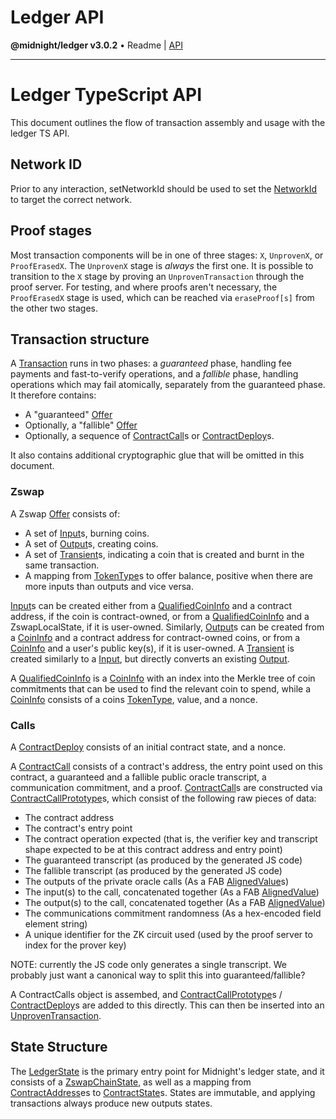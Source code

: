 # Ledger API

**@midnight/ledger v3.0.2** • Readme \| [API](globals.md)

***

# Ledger TypeScript API

This document outlines the flow of transaction assembly and usage with the
ledger TS API.

## Network ID

Prior to any interaction, setNetworkId should be used to set the [NetworkId](enumerations/NetworkId.md) to target the correct network.

## Proof stages

Most transaction components will be in one of three stages: `X`, `UnprovenX`,
or `ProofErasedX`. The `UnprovenX` stage is _always_ the first one. It is
possible to transition to the `X` stage by proving an `UnprovenTransaction`
through the proof server. For testing, and where proofs aren't necessary, the
`ProofErasedX` stage is used, which can be reached via `eraseProof[s]` from the
other two stages.

## Transaction structure

A [Transaction](classes/Transaction.md) runs in two phases: a _guaranteed_ phase, handling fee payments
and fast-to-verify operations, and a _fallible_ phase, handling operations
which may fail atomically, separately from the guaranteed phase. It therefore
contains:

* A "guaranteed" [Offer](classes/Offer.md)
* Optionally, a "fallible" [Offer](classes/Offer.md)
* Optionally, a sequence of [ContractCall](classes/ContractCall.md)s or [ContractDeploy](classes/ContractDeploy.md)s.

It also contains additional cryptographic glue that will be omitted in this
document.

### Zswap

A Zswap [Offer](classes/Offer.md) consists of:
* A set of [Input](classes/Input.md)s, burning coins.
* A set of [Output](classes/Output.md)s, creating coins.
* A set of [Transient](classes/Transient.md)s, indicating a coin that is created and burnt in
  the same transaction.
* A mapping from [TokenType](type-aliases/TokenType.md)s to offer balance, positive when there are more
  inputs than outputs and vice versa.

[Input](classes/Input.md)s can be created either from a [QualifiedCoinInfo](type-aliases/QualifiedCoinInfo.md) and a contract
address, if the coin is contract-owned, or from a [QualifiedCoinInfo](type-aliases/QualifiedCoinInfo.md) and a
ZswapLocalState, if it is user-owned. Similarly, [Output](classes/Output.md)s can be created
from a [CoinInfo](type-aliases/CoinInfo.md) and a contract address for contract-owned coins, or from a
[CoinInfo](type-aliases/CoinInfo.md) and a user's public key(s), if it is user-owned. A [Transient](classes/Transient.md)
is created similarly to a [Input](classes/Input.md), but directly converts an existing
[Output](classes/Output.md).

A [QualifiedCoinInfo](type-aliases/QualifiedCoinInfo.md) is a [CoinInfo](type-aliases/CoinInfo.md) with an index into the Merkle tree of
coin commitments that can be used to find the relevant coin to spend, while a
[CoinInfo](type-aliases/CoinInfo.md) consists of a coins [TokenType](type-aliases/TokenType.md), value, and a nonce.

### Calls

A [ContractDeploy](classes/ContractDeploy.md) consists of an initial contract state, and a nonce.

A [ContractCall](classes/ContractCall.md) consists of a contract's address, the entry point used on this
contract, a guaranteed and a fallible public oracle transcript, a communication
commitment, and a proof. [ContractCall](classes/ContractCall.md)s are constructed via
[ContractCallPrototype](classes/ContractCallPrototype.md)s, which consist of the following raw pieces of data:
* The contract address
* The contract's entry point
* The contract operation expected (that is, the verifier key and transcript
  shape expected to be at this contract address and entry point)
* The guaranteed transcript (as produced by the generated JS code)
* The fallible transcript (as produced by the generated JS code)
* The outputs of the private oracle calls (As a FAB [AlignedValue](type-aliases/AlignedValue.md)s)
* The input(s) to the call, concatenated together (As a FAB [AlignedValue](type-aliases/AlignedValue.md))
* The output(s) to the call, concatenated together (As a FAB [AlignedValue](type-aliases/AlignedValue.md))
* The communications commitment randomness (As a hex-encoded field element string)
* A unique identifier for the ZK circuit used (used by the proof server to index for the prover key)

NOTE: currently the JS code only generates a single transcript. We probably
just want a canonical way to split this into guaranteed/fallible?

A ContractCalls object is assembed, and [ContractCallPrototype](classes/ContractCallPrototype.md)s /
[ContractDeploy](classes/ContractDeploy.md)s are added to this directly. This can then be inserted into an
[UnprovenTransaction](classes/UnprovenTransaction.md).

## State Structure

The [LedgerState](classes/LedgerState.md) is the primary entry point for Midnight's ledger state,
and it consists of a [ZswapChainState](classes/ZswapChainState.md), as well as a mapping from [ContractAddress](type-aliases/ContractAddress.md)es to [ContractState](classes/ContractState.md)s. States are immutable, and
applying transactions always produce new outputs states.
